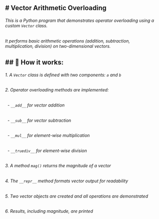 ## \# Vector Arithmetic Overloading



###### This is a Python program that demonstrates operator overloading using a custom `Vector` class.

###### It performs basic arithmetic operations (addition, subtraction, multiplication, division) on two-dimensional vectors.







## \## 📌 How it works:





###### 1\. A `Vector` class is defined with two components: `a` and `b`



###### 2\. Operator overloading methods are implemented:

######    - `__add__` for vector addition

######    - `__sub__` for vector subtraction

######    - `__mul__` for element-wise multiplication

######    - `__truediv__` for element-wise division



###### 3\. A method `mag()` returns the magnitude of a vector



###### 4\. The `__repr__` method formats vector output for readability



###### 5\. Two vector objects are created and all operations are demonstrated



###### 6\. Results, including magnitude, are printed

